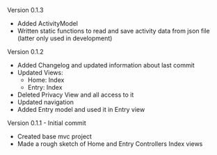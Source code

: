 Version 0.1.3
- Added ActivityModel
- Written static functions to read and save activity data from json file (latter only used in development)

Version 0.1.2
- Added Changelog and updated information about last commit
- Updated Views:
	- Home: Index
	- Entry: Index
- Deleted Privacy View and all access to it
- Updated navigation
- Added Entry model and used it in Entry view

Version 0.1.1 - Initial commit
- Created base mvc project
- Made a rough sketch of Home and Entry Controllers Index views